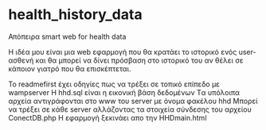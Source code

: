 # health_history_data
Απόπειρα smart web for health data

Η ιδέα μου είναι μια web εφαρμογή που θα κρατάει το ιστορικό ενός user-ασθενή 
και θα μπορεί να δίνει πρόσβαση στο ιστορικό του αν θέλει σε κάποιον γιατρό που θα επισκέπτεται.

Το readmefirst έχει οδηγίες πως να τρέξει σε τοπικό επίπεδο με wampserver
Η hhd.sql είναι η εικονική βάση δεδομένων
Tα υπόλοιπα αρχεία αντιγράφονται στο www του server με όνομα φακέλου hhd
Μπορεί να τρέξει σε κάθε server αλλάζοντας τα στοιχεία σύνδεσης του αρχείου ConectDB.php 
Η εφαρμογή ξεκινάει απο την HHDmain.html
